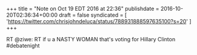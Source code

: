 +++
title = "Note on Oct 19 EDT 2016 at 22:36"
publishdate = 2016-10-20T02:36:34+00:00
draft = false
syndicated = [ 'https://twitter.com/chrisjohndeluca/status/788931888597635100?s=20' ]
+++

RT @ziwe: RT if u a NASTY WOMAN that's voting for Hillary Clinton #debatenight

